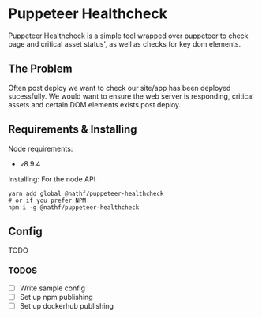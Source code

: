 # Puppeteer Healthcheck
Puppeteer Healthcheck is a simple tool wrapped over [puppeteer](https://github.com/GoogleChrome/puppeteer) to check page and critical asset status', as well as checks for key dom elements.

## The Problem
Often post deploy we want to check our site/app has been deployed sucessfully. We would want to ensure the web server is responding, critical assets and certain DOM elements exists post deploy.

## Requirements & Installing

Node requirements:
- v8.9.4

Installing:
For the node API
```
yarn add global @nathf/puppeteer-healthcheck
# or if you prefer NPM
npm i -g @nathf/puppeteer-healthcheck
```

## Config
TODO


### TODOS
 - [ ] Write sample config
 - [ ] Set up npm publishing
 - [ ] Set up dockerhub publishing